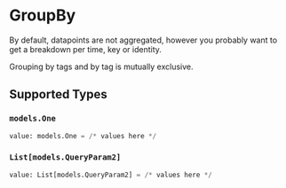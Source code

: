 # GroupBy

By default, datapoints are not aggregated, however you probably want to get a breakdown per time, key or identity.

Grouping by tags and by tag is mutually exclusive.


## Supported Types

### `models.One`

```python
value: models.One = /* values here */
```

### `List[models.QueryParam2]`

```python
value: List[models.QueryParam2] = /* values here */
```

